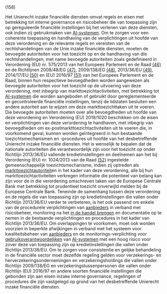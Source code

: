 (158)

Het Unierecht inzake financiële diensten omvat regels en eisen met betrekking tot interne governance en risicobeheer die van toepassing zijn op gereguleerde financiële instellingen bij het verlenen van deze diensten, ook indien zij gebruikmaken van [AI-systemen](a3.md#^ai-systeem). Om te zorgen voor een coherente toepassing en handhaving van de verplichtingen uit hoofde van deze verordening en de relevante regels en vereisten van de rechtshandelingen van de Unie inzake financiële diensten, moeten de bevoegde autoriteiten voor het toezicht op en de handhaving van die rechtshandelingen, met name bevoegde autoriteiten zoals gedefinieerd in Verordening (EU) nr. 575/2013 van het Europees Parlement en de Raad [(46)](#ntr46-L_202401689NL.000101-E0046) en de Richtlijnen 2008/48/EG [(47)](#ntr47-L_202401689NL.000101-E0047), 2009/138/EG [(48)](#ntr48-L_202401689NL.000101-E0048), 2013/36/EU [(49)](#ntr49-L_202401689NL.000101-E0049), 2014/17/EU [(50)](#ntr50-L_202401689NL.000101-E0050) en (EU) 2016/97 [(51)](#ntr51-L_202401689NL.000101-E0051) van het Europees Parlement en de Raad, binnen hun respectieve bevoegdheden worden aangewezen als bevoegde autoriteiten voor het toezicht op de uitvoering van deze verordening, met inbegrip van markttoezichtactiviteiten, met betrekking tot [AI-systemen](a3.md#^ai-systeem) die worden aangeboden of gebruikt door gereglementeerde en gecontroleerde financiële instellingen, tenzij de lidstaten besluiten een andere autoriteit aan te wijzen om deze markttoezichttaken uit te voeren. Die bevoegde autoriteiten moeten over alle bevoegdheden uit hoofde van deze verordening en Verordening (EU) 2019/1020 beschikken om de eisen en verplichtingen van deze verordening te handhaven, met inbegrip van bevoegdheden om ex-postmarkttoezichtactiviteiten uit te voeren die, in voorkomend geval, kunnen worden geïntegreerd in hun bestaande toezichtsmechanismen en -procedures uit hoofde van het desbetreffende Unierecht inzake financiële diensten. Het is wenselijk te bepalen dat de nationale autoriteiten die verantwoordelijk zijn voor het toezicht op onder Richtlijn 2013/36/EU vallende kredietinstellingen en deelnemen aan het bij Verordening (EU) nr. 1024/2013 van de Raad [(52)](#ntr52-L_202401689NL.000101-E0052) ingestelde gemeenschappelijk toezichtsmechanisme, indien zij optreden als [markttoezichtautoriteit](a3.md#^mta)en in het kader van deze verordening, alle bij hun markttoezichtactiviteiten verkregen informatie die potentieel van belang kan zijn voor de in die verordening omschreven taken van de Europese Centrale Bank met betrekking tot prudentieel toezicht onverwijld melden bij de Europese Centrale Bank. Teneinde de samenhang tussen deze verordening en de regels die van toepassing zijn op kredietinstellingen die vallen onder Richtlijn 2013/36/EU verder te verbeteren, is het ook passend om enkele van de procedurele verplichtingen van [aanbieders](a3.md#^aanbieder) in verband met risicobeheer, monitoring na het [in de handel brengen](a3.md#^handel) en documentatie op te nemen in de bestaande verplichtingen en procedures in het kader van Richtlijn 2013/36/EU. Om overlappingen te voorkomen, moet ook worden voorzien in beperkte afwijkingen in verband met het systeem voor kwaliteitsbeheer van [aanbieders](a3.md#^aanbieder) en de monitorings-verplichting voor [gebruiksverantwoordelijken](a3.md#^gebruiksverantwoordelijke) van [AI-systemen](a3.md#^ai-systeem) met een hoog risico voor zover deze van toepassing zijn op kredietinstellingen die vallen onder Richtlijn 2013/36/EU. Om te zorgen voor consistentie en gelijke behandeling in de financiële sector moet dezelfde regeling gelden voor verzekerings- en herverzekeringsondernemingen en verzekeringsholdings die vallen onder Richtlijn 2009/138/EG en verzekeringstussenpersonen die vallen onder Richtlijn (EU) 2016/97 en andere soorten financiële instellingen die gebonden zijn aan eisen inzake interne governance, regelingen of procedures die zijn vastgelegd op grond van het desbetreffende Unierecht inzake financiële diensten.
